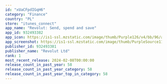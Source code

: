 ```yaml
---
id: "xUaCFpdIGqH6"
category: "Finance"
country: "PL"
store: "itunes_connect"
app_name: "Revolut: Send, spend and save"
app_id: 932493382
app_icon: https://is1-ssl.mzstatic.com/image/thumb/Purple126/v4/bb/96/a8/bb96a80c-f8b1-64f2-29b5-19e41afa78eb/AppIcon-Production-0-1x_U007epad-85-220.png/1024x1024bb.png
app_screenshot: https://is1-ssl.mzstatic.com/image/thumb/PurpleSource116/v4/d1/82/cf/d182cf4b-1515-2db3-387f-f19f0525c9a2/fb5baf2c-a1db-48b9-876f-6ab74f24aefa_Screen_1B_1242x2688_en-US.jpg/1242x2688bb.png
publisher_id: 932493381
publisher_name: "Revolut Ltd"
rank: 1
most_recent_release: 2024-02-08T00:00:00
release_count_in_past_year: 58
release_count_in_past_year_category: 58
release_count_in_past_year_top_in_category: 58
---
```

